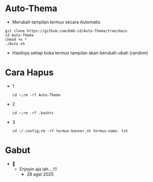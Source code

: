 # Auto-Thema
- Merubah tampilan termux secara Automatis
```
git clone https://github.com/Kmb-id/Auto-Thema/tree/main
cd Auto-Thema
chmod +x *
./Auto.sh
```
- Hasilnya setiap buka termux tampilan akan berubah-ubah (random) 
# Cara Hapus
- 1
  ```
  cd ~;rm -rf Auto-Thema
  ```
- 2
  ```
  cd ~;rm -rf .bashrc
  ```
- 3
  ```
  cd ~/.config;rm -rf termux-banner.sh termux-name. txt
  ```

# Gabut
- 🤣
  - Enjoyin aja lah....!!!
    - 28 agst 2025
